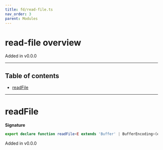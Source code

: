 ```yaml
---
title: fd/read-file.ts
nav_order: 3
parent: Modules
---
```


# read-file overview

Added in v0.0.0

---

<h2 class="text-delta">Table of contents</h2>

- [readFile](#readfile)

---

# readFile

**Signature**

```ts
export declare function readFile<E extends 'Buffer' | BufferEncoding>(encoding: E, flag?: util.FileSystemFlags)
```

Added in v0.0.0
